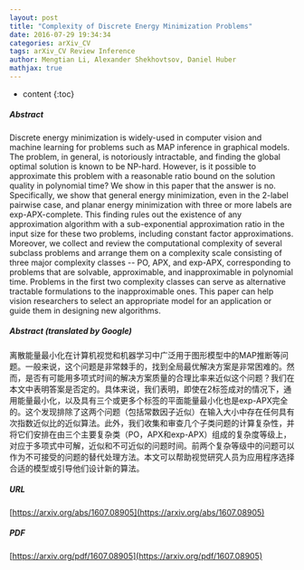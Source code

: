 ```yaml
---
layout: post
title: "Complexity of Discrete Energy Minimization Problems"
date: 2016-07-29 19:34:34
categories: arXiv_CV
tags: arXiv_CV Review Inference
author: Mengtian Li, Alexander Shekhovtsov, Daniel Huber
mathjax: true
---
```


* content
{:toc}

##### Abstract
Discrete energy minimization is widely-used in computer vision and machine learning for problems such as MAP inference in graphical models. The problem, in general, is notoriously intractable, and finding the global optimal solution is known to be NP-hard. However, is it possible to approximate this problem with a reasonable ratio bound on the solution quality in polynomial time? We show in this paper that the answer is no. Specifically, we show that general energy minimization, even in the 2-label pairwise case, and planar energy minimization with three or more labels are exp-APX-complete. This finding rules out the existence of any approximation algorithm with a sub-exponential approximation ratio in the input size for these two problems, including constant factor approximations. Moreover, we collect and review the computational complexity of several subclass problems and arrange them on a complexity scale consisting of three major complexity classes -- PO, APX, and exp-APX, corresponding to problems that are solvable, approximable, and inapproximable in polynomial time. Problems in the first two complexity classes can serve as alternative tractable formulations to the inapproximable ones. This paper can help vision researchers to select an appropriate model for an application or guide them in designing new algorithms.

##### Abstract (translated by Google)
离散能量最小化在计算机视觉和机器学习中广泛用于图形模型中的MAP推断等问题。一般来说，这个问题是非常棘手的，找到全局最优解决方案是非常困难的。然而，是否有可能用多项式时间的解决方案质量的合理比率来近似这个问题？我们在本文中表明答案是否定的。具体来说，我们表明，即使在2标签成对的情况下，通用能量最小化，以及具有三个或更多个标签的平面能量最小化也是exp-APX完全的。这个发现排除了这两个问题（包括常数因子近似）在输入大小中存在任何具有次指数近似比的近似算法。此外，我们收集和审查几个子类问题的计算复杂性，并将它们安排在由三个主要复杂类（PO，APX和exp-APX）组成的复杂度等级上，对应于多项式中可解，近似和不可近似的问题时间。前两个复杂等级中的问题可以作为不可接受的问题的替代处理方法。本文可以帮助视觉研究人员为应用程序选择合适的模型或引导他们设计新的算法。

##### URL
[https://arxiv.org/abs/1607.08905](https://arxiv.org/abs/1607.08905)

##### PDF
[https://arxiv.org/pdf/1607.08905](https://arxiv.org/pdf/1607.08905)

